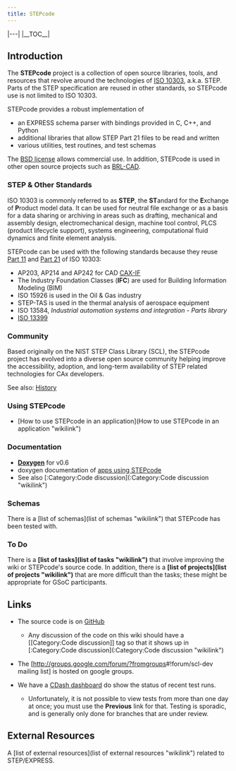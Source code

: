 ```yaml
---
title: STEPcode
---
```


|---|
|\_\_TOC\_\_|

Introduction
------------

The **STEPcode** project is a collection of open source libraries,
tools, and resources that revolve around the technologies of [ISO
10303](http://en.wikipedia.org/w/index.php?title=ISO_10303), a.k.a.
STEP. Parts of the STEP specification are reused in other standards, so
STEPcode use is not limited to ISO 10303.

STEPcode provides a robust implementation of

-   an EXPRESS schema parser with bindings provided in C, C++, and
    Python
-   additional libraries that allow STEP Part 21 files to be read and
    written
-   various utilities, test routines, and test schemas

The [BSD
license](http://github.com/stepcode/stepcode/blob/master/COPYING) allows
commercial use. In addition, STEPcode is used in other open source
projects such as [BRL-CAD](http://www.brl-cad.org).

### STEP & Other Standards

ISO 10303 is commonly referred to as **STEP**, the **ST**andard for the
**E**xchange of **P**roduct model data. It can be used for neutral file
exchange or as a basis for a data sharing or archiving in areas such as
drafting, mechanical and assembly design, electromechanical design,
machine tool control, PLCS (product lifecycle support), systems
engineering, computational fluid dynamics and finite element analysis.

STEPcode can be used with the following standards because they reuse
[Part 11](http://en.wikipedia.org/wiki/ISO_10303-11) and [Part
21](http://en.wikipedia.org/wiki/ISO_10303-21) of ISO 10303:

-   AP203, AP214 and AP242 for CAD [CAX-IF](http://www.cax-if.org)
-   The Industry Foundation Classes (**IFC**) are used for Building
    Information Modeling (BIM)
-   ISO 15926 is used in the Oil & Gas industry
-   STEP-TAS is used in the thermal analysis of aerospace equipment
-   ISO 13584, *Industrial automation systems and integration - Parts
    library*
-   [ISO 13399](http://en.wikipedia.org/wiki/ISO_13399)

### Community

Based originally on the NIST STEP Class Library (SCL), the STEPcode
project has evolved into a diverse open source community helping improve
the accessibility, adoption, and long-term availability of STEP related
technologies for CAx developers.

See also: [History](History "wikilink")

### Using STEPcode

-   [How to use STEPcode in an
    application](How to use STEPcode in an application "wikilink")

### Documentation

-   **[Doxygen](http://stepcode.org/doxygen/)** for v0.6
-   doxygen documentation of [apps using
    STEPcode](http://stepcode.org/stepcode-use-doxygen/)
-   See also [:Category:Code
    discussion](:Category:Code discussion "wikilink")

### Schemas

There is a [list of schemas](list of schemas "wikilink") that STEPcode
has been tested with.

### To Do

There is a **[list of tasks](list of tasks "wikilink")** that involve
improving the wiki or STEPcode's source code. In addition, there is a
**[list of projects](list of projects "wikilink")** that are more
difficult than the tasks; these might be appropriate for GSoC
participants.

Links
-----

-   The source code is on [GitHub](http://github.com/stepcode/stepcode)
    -   Any discussion of the code on this wiki should have a
        [[Category:Code discussion]] tag so that it shows up in
        [:Category:Code
        discussion](:Category:Code discussion "wikilink")

-   The [<http://groups.google.com/forum/?fromgroups>\#!forum/scl-dev
    mailing list] is hosted on google groups.
-   We have a [CDash
    dashboard](http://my.cdash.org/index.php?project=StepClassLibrary)
    do show the status of recent test runs.
    -   Unfortunately, it is not possible to view tests from more than
        one day at once; you must use the **Previous** link for that.
        Testing is sporadic, and is generally only done for branches
        that are under review.

External Resources
------------------

A [list of external resources](list of external resources "wikilink")
related to STEP/EXPRESS.
